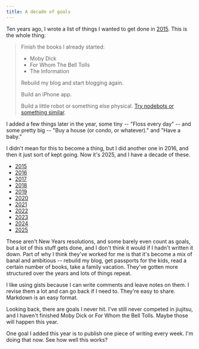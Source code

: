 ```yaml
---
title: A decade of goals
---
```


Ten years ago, I wrote a list of things I wanted to get done in [2015](https://gist.github.com/eyeseast/94cb28629df105de9b1c). This is the whole thing:

> Finish the books I already started:
>
> - Moby Dick
> - For Whom The Bell Tolls
> - The Information
>
> Rebuild my blog and start blogging again.
>
> Build an iPhone app.
>
> Build a little robot or something else physical. [Try nodebots or something similar](http://nodebots.io/).

I added a few things later in the year, some tiny -- "Floss every day" -- and some pretty big -- "Buy a house (or condo, or whatever)." and "Have a baby."

I didn't mean for this to become a thing, but I did another one in 2016, and then it just sort of kept going. Now it's 2025, and I have a decade of these.

- [2015](https://gist.github.com/eyeseast/94cb28629df105de9b1c)
- [2016](https://gist.github.com/eyeseast/9e0356a712ed58aba07c)
- [2017](https://gist.github.com/eyeseast/79c8e6d47a5e10821bb73cd79ecce120)
- [2018](https://gist.github.com/eyeseast/3ac4c8d553f2b48cfbc0406fc60cbf38)
- [2019](https://gist.github.com/eyeseast/469fd83c2e1b724f82b83b838d398593)
- [2020](https://gist.github.com/eyeseast/b12c09b55ec18418c12dfcc4560f57d4)
- [2021](https://gist.github.com/eyeseast/ea207ecc54af02925fed22b7c2a9c14f)
- [2022](https://gist.github.com/eyeseast/d7c63f86da7dd4d274c9ee38948c5000)
- [2023](https://gist.github.com/eyeseast/4477cc9357082b686fbf0da01a6cb3c8)
- [2024](https://gist.github.com/eyeseast/3e4288de81ea07268a78039f0a467f1b)
- [2025](https://gist.github.com/eyeseast/2dd5c1baa812a29d8d183e6a82e90a1f)

These aren't New Years resolutions, and some barely even count as goals, but a lot of this stuff gets done, and I don't think it would if I hadn't written it down. Part of why I think they've worked for me is that it's become a mix of banal and ambitious -- rebuild my blog, get passports for the kids, read a certain number of books, take a family vacation. They've gotten more structured over the years and lots of things repeat.

I like using gists because I can write comments and leave notes on them. I revise them a lot and can go back if I need to. They're easy to share. Markdown is an easy format.

Looking back, there are goals I never hit. I've still never competed in jiujitsu, and I haven't finished Moby Dick or For Whom the Bell Tolls. Maybe those will happen this year.

One goal I added this year is to publish one piece of writing every week. I'm doing that now. See how well this works?
